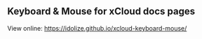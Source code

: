 ## Keyboard & Mouse for xCloud docs pages

View online: <https://idolize.github.io/xcloud-keyboard-mouse/>
